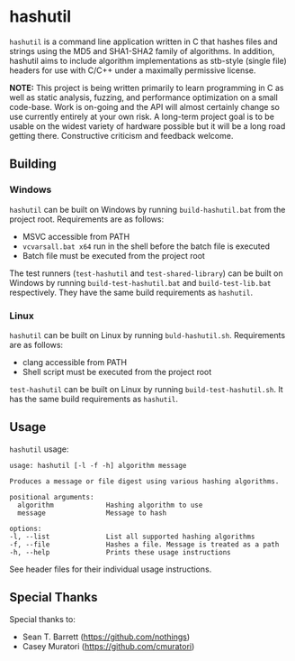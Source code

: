 # hashutil
`hashutil` is a command line application written in C that hashes files and strings using the MD5 and SHA1-SHA2 family of algorithms. In addition, hashutil aims to include algorithm implementations as stb-style (single file) headers for use with C/C++ under a maximally permissive license.

**NOTE:** This project is being written primarily to learn programming in C as well as static analysis, fuzzing, and performance optimization on a small code-base. Work is on-going and the API will almost certainly change so use currently entirely at your own risk. A long-term project goal is to be usable on the widest variety of hardware possible but it will be a long road getting there. Constructive criticism and feedback welcome.


## Building
### Windows
`hashutil` can be built on Windows by running `build-hashutil.bat` from the project root. Requirements are as follows:
- MSVC accessible from PATH
- `vcvarsall.bat x64` run in the shell before the batch file is executed
- Batch file must be executed from the project root

The test runners (`test-hashutil` and `test-shared-library`) can be built on Windows by running `build-test-hashutil.bat` and `build-test-lib.bat` respectively. They have the same build requirements as `hashutil`.

### Linux
`hashutil` can be built on Linux by running `buld-hashutil.sh`.
Requirements are as follows:
- clang accessible from PATH
- Shell script must be executed from the project root

`test-hashutil` can be built on Linux by running `build-test-hashutil.sh`. It has the same build requirements as `hashutil`.


## Usage
`hashutil` usage:
```
usage: hashutil [-l -f -h] algorithm message

Produces a message or file digest using various hashing algorithms.

positional arguments:
  algorithm             Hashing algorithm to use
  message               Message to hash

options:
-l, --list              List all supported hashing algorithms
-f, --file              Hashes a file. Message is treated as a path
-h, --help              Prints these usage instructions
```

See header files for their individual usage instructions.


## Special Thanks
Special thanks to:
- Sean T. Barrett (https://github.com/nothings)
- Casey Muratori (https://github.com/cmuratori)
